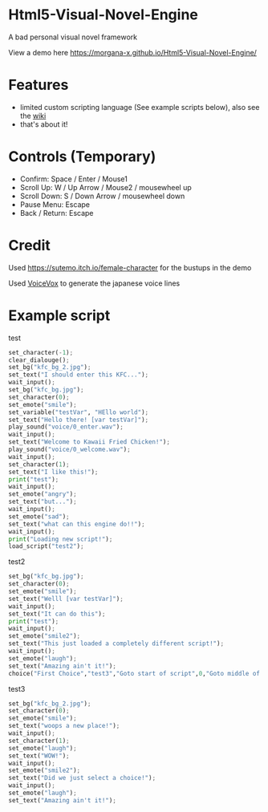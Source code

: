 # Html5-Visual-Novel-Engine

A bad personal visual novel framework

View a demo here https://morgana-x.github.io/Html5-Visual-Novel-Engine/
# Features
- limited custom scripting language (See example scripts below), also see the [wiki](https://github.com/morgana-x/Html5-Visual-Novel-Engine/wiki/Script-Functions)
- that's about it!

# Controls (Temporary)
- Confirm: Space / Enter / Mouse1
- Scroll Up: W / Up Arrow / Mouse2 / mousewheel up
- Scroll Down: S / Down Arrow / mousewheel down
- Pause Menu: Escape
- Back / Return: Escape
# Credit

Used https://sutemo.itch.io/female-character for the bustups in the demo

Used [VoiceVox](https://voicevox.hiroshiba.jp/) to generate the japanese voice lines


# Example script

test
```py
set_character(-1);
clear_dialouge();
set_bg("kfc_bg_2.jpg");
set_text("I should enter this KFC...");
wait_input();
set_bg("kfc_bg.jpg");
set_character(0);
set_emote("smile");
set_variable("testVar", "HEllo world");
set_text("Hello there! [var testVar]");
play_sound("voice/0_enter.wav");
wait_input();
set_text("Welcome to Kawaii Fried Chicken!");
play_sound("voice/0_welcome.wav");
wait_input();
set_character(1);
set_text("I like this!");
print("test");
wait_input();
set_emote("angry");
set_text("but...");
wait_input();
set_emote("sad");
set_text("what can this engine do!!");
wait_input();
print("Loading new script!");
load_script("test2");
```
test2
```py
set_bg("kfc_bg.jpg");
set_character(0);
set_emote("smile");
set_text("Welll [var testVar]");
wait_input();
set_text("It can do this");
print("test");
wait_input();
set_emote("smile2");
set_text("This just loaded a completely different script!");
wait_input();
set_emote("laugh");
set_text("Amazing ain't it!");
choice("First Choice","test3","Goto start of script",0,"Goto middle of script",10);
```
test3
```py
set_bg("kfc_bg_2.jpg");
set_character(0);
set_emote("smile");
set_text("woops a new place!");
wait_input();
set_character(1);
set_emote("laugh");
set_text("WOW!");
wait_input();
set_emote("smile2");
set_text("Did we just select a choice!");
wait_input();
set_emote("laugh");
set_text("Amazing ain't it!");
```
